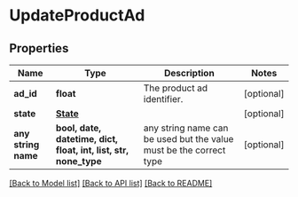 # UpdateProductAd


## Properties
Name | Type | Description | Notes
------------ | ------------- | ------------- | -------------
**ad_id** | **float** | The product ad identifier. | [optional] 
**state** | [**State**](State.md) |  | [optional] 
**any string name** | **bool, date, datetime, dict, float, int, list, str, none_type** | any string name can be used but the value must be the correct type | [optional]

[[Back to Model list]](../README.md#documentation-for-models) [[Back to API list]](../README.md#documentation-for-api-endpoints) [[Back to README]](../README.md)



